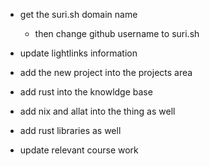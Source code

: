 - get the suri.sh domain name
    - then change github username to suri.sh

- update lightlinks information

- add the new project into the projects area
- add rust into the knowldge base
- add nix and allat into the thing as well
- add rust libraries as well
- update relevant course work
